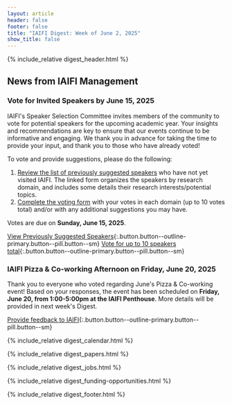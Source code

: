 ```yaml
---
layout: article
header: false
footer: false
title: "IAIFI Digest: Week of June 2, 2025"
show_title: false
--- 
```


{% include_relative digest_header.html %}

## News from IAIFI Management

### Vote for Invited Speakers by June 15, 2025

IAIFI's Speaker Selection Committee invites members of the community to vote for potential speakers for the upcoming academic year. Your insights and recommendations are key to ensure that our events continue to be informative and engaging. We thank you in advance for taking the time to provide your input, and thank you to those who have already voted! 

To vote and provide suggestions, please do the following: 
1. [Review the list of previously suggested speakers](https://app.smartsheet.com/b/publish?EQBCT=96ba565d3d6f47f4b01ba2f0c4369b91) who have not yet visited IAIFI. The linked form organizes the speakers by research domain, and includes some details their research interests/potential topics.
2. [Complete the voting form](https://app.smartsheet.com/b/form/0196fea43a147231a5b29b44758d17b4) with your votes in each domain (up to 10 votes total) and/or with any additional suggestions you may have. 

Votes are due on **Sunday, June 15, 2025**. 

[View Previously Suggested Speakers](https://app.smartsheet.com/b/publish?EQBCT=96ba565d3d6f47f4b01ba2f0c4369b91){:.button.button--outline-primary.button--pill.button--sm}  [Vote for up to 10 speakers total](https://app.smartsheet.com/b/form/0196fea43a147231a5b29b44758d17b4){:.button.button--outline-primary.button--pill.button--sm} 

### IAIFI Pizza & Co-working Afternoon on Friday, June 20, 2025
Thank you to everyone who voted regarding June's Pizza & Co-working event! Based on your responses, the event has been scheduled on **Friday, June 20, from 1:00-5:00pm at the IAIFI Penthouse**. More details will be provided in next week's Digest.

[Provide feedback to IAIFI](https://forms.gle/hk2mrqjaLY8nCZrE6){:.button.button--outline-primary.button--pill.button--sm}

{% include_relative digest_calendar.html %}

{% include_relative digest_papers.html %}
 
{% include_relative digest_jobs.html %}

{% include_relative digest_funding-opportunities.html %}

{% include_relative digest_footer.html %}
